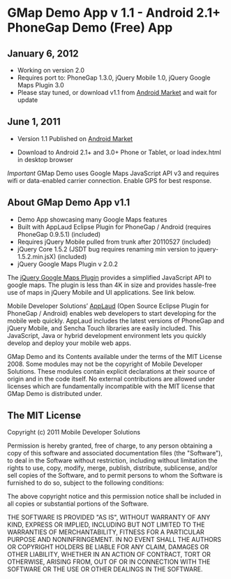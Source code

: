 GMap Demo App v 1.1 - Android 2.1+ PhoneGap Demo (Free) App
====================

January 6, 2012
---------------
 * Working on version 2.0
 * Requires port to: PhoneGap 1.3.0, jQuery Mobile 1.0, jQuery Google Maps Plugin 3.0
 * Please stay tuned, or download v1.1 from [Android Market](https://market.android.com/details?id=com.mds.gmapdemo) and wait for update

June 1, 2011
------------
 * Version 1.1 Published on [Android Market](https://market.android.com/details?id=com.mds.gmapdemo)

* Download to Android 2.1+ and 3.0+ Phone or Tablet, or load index.html in desktop browser

*Important* GMap Demo uses Google Maps JavaScript API v3 and requires wifi or data-enabled carrier connection. Enable GPS for best response.

About GMap Demo App v1.1
-------------------
 * Demo App showcasing many Google Maps features
 * Built with AppLaud Eclipse Plugin for PhoneGap / Android (requires PhoneGap 0.9.5.1) (included)
 * Requires jQuery Mobile pulled from trunk after 20110527 (included)
 * jQuery Core 1.5.2 (JSDT bug requires renaming min version to jquery-1.5.2.min.jsX) (included)
 * jQuery Google Maps Plugin v 2.0.2

The [jQuery Google Maps Plugin](http://code.google.com/p/jquery-ui-map/) provides a simplified JavaScript API to google maps. The plugin is less than 4K in size and provides hassle-free use of maps in jQuery Mobile and UI applications. See link below.

Mobile Developer Solutions’ [AppLaud](http://www.mobiledevelopersolutions.com) (Open Source Eclipse Plugin for PhoneGap / Android) enables web developers to start developing for the mobile web quickly. AppLaud includes the latest versions of PhoneGap and jQuery Mobile, and Sencha Touch libraries are easily included. This JavaScript, Java or hybrid development environment lets you quickly develop and deploy your mobile web apps.

GMap Demo and its Contents available under the terms of the MIT License 2008. Some modules may not be the copyright of Mobile Developer Solutions. These modules contain explicit declarations at their source of origin and in the code itself. No external contributions are allowed under licenses which are fundamentally incompatible with the MIT license that GMap Demo is distributed under.

The MIT License
----------------

Copyright (c) 2011 Mobile Developer Solutions

Permission is hereby granted, free of charge, to any person obtaining a copy of this software and associated documentation files (the "Software"), to deal in the Software without restriction, including without limitation the rights to use, copy, modify, merge, publish, distribute, sublicense, and/or sell copies of the Software, and to permit persons to whom the Software is furnished to do so, subject to the following conditions:

The above copyright notice and this permission notice shall be included in all copies or substantial portions of the Software.

THE SOFTWARE IS PROVIDED "AS IS", WITHOUT WARRANTY OF ANY KIND, EXPRESS OR IMPLIED, INCLUDING BUT NOT LIMITED TO THE WARRANTIES OF MERCHANTABILITY, FITNESS FOR A PARTICULAR PURPOSE AND NONINFRINGEMENT. IN NO EVENT SHALL THE AUTHORS OR COPYRIGHT HOLDERS BE LIABLE FOR ANY CLAIM, DAMAGES OR OTHER LIABILITY, WHETHER IN AN ACTION OF CONTRACT, TORT OR OTHERWISE, ARISING FROM, OUT OF OR IN CONNECTION WITH THE SOFTWARE OR THE USE OR OTHER DEALINGS IN THE SOFTWARE.
